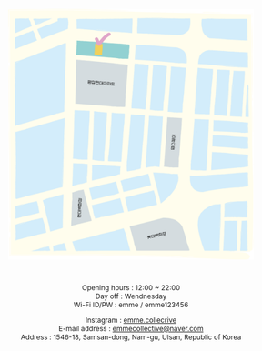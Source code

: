 <style>
    body {
        font-size: 12px;
    }
</style>

![locatoin](./location.png)

<br/>

<center>

Opening hours : 12:00 ~ 22:00<br/>
Day off : Wendnesday<br/>
Wi-Fi ID/PW : emme / emme123456<br/>

Instagram : [emme.collecrive](https://www.instagram.com/emme.collective/)<br/>
E-mail address : emmecollective@naver.com<br/>
Address : 1546-18, Samsan-dong, Nam-gu, Ulsan, Republic of Korea<br/>

</center>

<!--<img class="logo" src="./instagram_logo.png" style="width:17px; height:17px;margin:0px 0px -3px 2px"/>--> 
